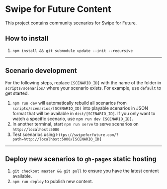 # Swipe for Future Content

This project contains community scenarios for Swipe for Future.

## How to install

1. `npm install && git submodule update --init --recursive`

---

## Scenario development

For the following steps, replace `[SCENARIO_ID]` with the name of the folder in `scripts/scenarios/` where your scenario exists. For example, use `default` to get started.

1. `npm run dev` will automatically rebuild all scenarios from `scripts/scenarios/[SCENARIO_ID]` into playable scenarios in JSON format that will be available in `dist/[SCENARIO_ID]`. If you only want to watch a specific scenario, use `npm run dev [SCENARIO_ID]`.
2. In another terminal, start `npm run serve` to serve scenarios on `http://localhost:5000`
3. Test scenarios using `https://swipeforfuture.com/?path=http://localhost:5000/[SCENARIO_ID]`

---

## Deploy new scenarios to `gh-pages` static hosting

1. `git checkout master && git pull` to ensure you have the latest content available.
2. `npm run deploy` to publish new content.

